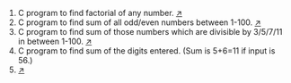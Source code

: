1. C program to find factorial of any number. [↗](/factorial.c)
2. C program to find sum of all odd/even numbers between 1-100. [↗](/sum_oddeven.c)
3. C program to find sum of those numbers which are divisible by 3/5/7/11 in between 1-100. [↗](/sum_divisibleby_3_5_7_11.c)
4. C program to find sum of the digits entered. (Sum is 5+6=11 if input is 56.)
5. [↗](/sum_digits.c)